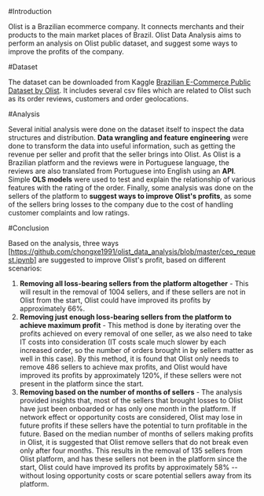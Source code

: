 #Introduction

Olist is a Brazilian ecommerce company. It connects merchants and their products to the main market places of Brazil. Olist Data Analysis aims to perform an analysis on Olist public dataset, and suggest some ways to improve the profits of the company.

#Dataset

The dataset can be downloaded from Kaggle [Brazilian E-Commerce Public Dataset by Olist](https://www.kaggle.com/datasets/olistbr/brazilian-ecommerce). It includes several csv files which are related to Olist such as its order reviews, customers and order geolocations.

#Analysis

Several initial analysis were done on the dataset itself to inspect the data structures and distribution. **Data wrangling and feature engineering** were done to transform the data into useful information, such as getting the revenue per seller and profit that the seller brings into Olist. As Olist is a Brazilian platform and the reviews were in Portuguese language, the reviews are also translated from Portuguese into English using an **API**. Simple **OLS models** were used to test and explain the relationship of various features with the rating of the order. Finally, some analysis was done on the sellers of the platform to **suggest ways to improve Olist's profits**, as some of the sellers bring losses to the company due to the cost of handling customer complaints and low ratings.

#Conclusion

Based on the analysis, three ways [https://github.com/chongxe1991/olist_data_analysis/blob/master/ceo_request.ipynb] are suggested to improve Olist's profit, based on different scenarios:

1. **Removing all loss-bearing sellers from the platform altogether** - This will result in the removal of 1004 sellers, and if these sellers are not in Olist from the start, Olist could have improved its profits by approximately 66%.
2. **Removing just enough loss-bearing sellers from the platform to achieve maximum profit** - This method is done by iterating over the profits achieved on every removal of one seller, as we also need to take IT costs into consideration (IT costs scale much slower by each increased order, so the number of orders brought in by sellers matter as well in this case). By this method, it is found that Olist only needs to remove 486 sellers to achieve max profits, and Olist would have improved its profits by approximately 120%, if these sellers were not present in the platform since the start.
3. **Removing based on the number of months of sellers** - The analysis provided insights that, most of the sellers that brought losses to Olist have just been onboarded or has only one month in the platform. If network effect or opportunity costs are considered, Olist may lose in future profits if these sellers have the potential to turn profitable in the future. Based on the median number of months of sellers making profits in Olist, it is suggested that Olist remove sellers that do not break even only after four months. This results in the removal of 135 sellers from Olist platform, and has these sellers not been in the platform since the start, Olist could have improved its profits by approximately 58% -- without losing opportunity costs or scare potential sellers away from its platform.
